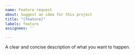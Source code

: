 ```yaml
---
name: Feature request
about: Suggest an idea for this project
title: "[feature]"
labels: feature
assignees: ''

---
```


A clear and concise description of what you want to happen.

